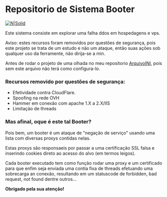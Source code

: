 # Repositorio de Sistema Booter

[![N|Solid](https://i.imgur.com/mF9AKO0.png)](https://www.paypal.com/cgi-bin/webscr?cmd=_donations&business=fabinhoec2210@gmail.com&item_name=F%C3%A1bio&currency_code=BRL)

Este sistema consiste em explorar uma falha ddos em hospedagens e vps.

Aviso: estes recursos foram removidos por questões de segurança, pois este projeto se trata de um estudo e não um ataque, então suas ações sob qualquer uso da ferramente, não dirija-se a min.

 Antes de rodar o projeto de uma olhada no meu repositorio [ArquivoINI](https://github.com/FabioSmuu/ArquivoINI), pois sem este arquivo não terá como configura-lo.

### Recursos removido por questões de segurança:
- Efetividade contra CloudFlare.
- Spoofing na rede OVH
- Hammer em conexão com apache 1.X a 2.X/IIS
- Limitação de threads

### Mas afinal, oque é este tal Booter?
Pois bem, um booter é um ataque de "negação de serviço" usando uma lista com diversas proxys contidas nelas.

Estas proxys são responsaeis por passar a uma certificação SSL falsa e inserindo cookies direto ao acesso do alvo (em termos leigos).

Cada booter executado tem como função rodar uma proxy e um certificado para que enfim seja enviada uma contia fixa de threads efetuando uma sobrecarga an conexão, resultando em um statuscode de forbidden, bad request, not found dentre outros...

**Obrigado pela sua atenção!**
